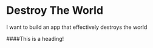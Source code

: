 # Destroy The World
I want to build an app that effectively  destroys the world

####This is a heading!
